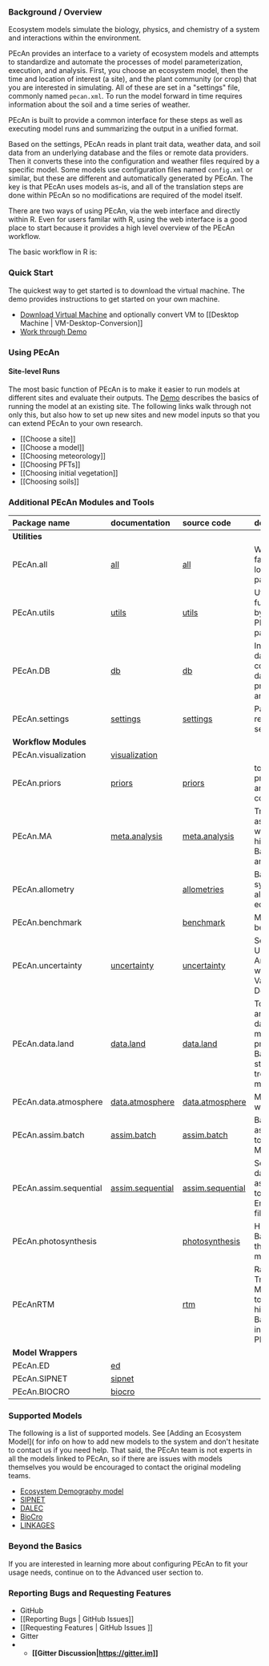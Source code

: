 ### Background / Overview

Ecosystem models simulate the biology, physics, and chemistry of a system and interactions within the environment.

PEcAn provides an interface to a variety of ecosystem models and attempts to standardize and automate the processes of model parameterization, execution, and analysis. First, you choose an ecosystem model, then the time and location of interest (a site), and the plant community (or crop) that you are interested in simulating. All of these are set in a "settings" file, commonly named `pecan.xml`. 
To run the model forward in time requires information about the soil and a time series of weather. 

PEcAn is built to provide a common interface for these steps as well as executing model runs and summarizing the output in a unified format. 

Based on the settings, PEcAn reads in plant trait data, weather data, and soil data from an underlying database and the files or remote data providers. Then it converts these into the configuration and weather files required by a specific model. Some models use configuration files named `config.xml` or similar, but these are different and automatically generated by PEcAn. The key is that PEcAn uses models as-is, and all of the translation steps are done within PEcAn so no modifications are required of the model itself.

There are two ways of using PEcAn, via the web interface and directly within R. Even for users familar with R, using the web interface is a good place to start because it provides a high level overview of the PEcAn workflow.

<!--can add figures of the web interface and workflow here-->

The basic workflow in R is:



### Quick Start

The quickest way to get started is to download the virtual machine. The demo provides instructions to get started on your own machine. 
 * [Download Virtual Machine](http://opensource.ncsa.illinois.edu/projects/artifacts.php?key=PECAN) and optionally convert VM to [[Desktop Machine | VM-Desktop-Conversion]]
 * [Work through Demo](http://pecanproject.github.io/tutorials.html)

### Using PEcAn

#### Site-level Runs
The most basic function of PEcAn is to make it easier to run models at different sites and evaluate their outputs. The [Demo](http://pecanproject.github.io/tutorials.html) describes the basics of running the model at an existing site. The following links walk through not only this, but also how to set up new sites and new model inputs so that you can extend PEcAn to your own research.

* [[Choose a site]]
* [[Choose a model]]
* [[Choosing meteorology]]
* [[Choosing PFTs]]
* [[Choosing initial vegetation]]
* [[Choosing soils]]

### Additional PEcAn Modules and Tools
| Package name | documentation | source code | description |
|:---|:---|:---|:---|
|**Utilities**| | |
|PEcAn.all| [all](https://pecanproject.github.io/pecan//all/inst/web/index.html) | [all](https://github.com/PecanProject/pecan/tree/master/all)  | Wrapper to facilitate loading of core packages|
| PEcAn.utils | [utils](https://pecanproject.github.io/pecan//utils/inst/web/index.html)| [utils](https://github.com/PecanProject/pecan/tree/master/utils)  | Utility functions used by many PEcAn packages|
| PEcAn.DB| [db](https://pecanproject.github.io/pecan//db/inst/web/index.html)|[db](https://github.com/PecanProject/pecan/tree/master/db)  |Interface to database containing data, provenance, and results|
|PEcAn.settings| [settings](https://pecanproject.github.io/pecan//settings/inst/web/index.html)| [settings](https://github.com/PecanProject/pecan/tree/master/settings)  | Package to read PEcAn settings files|
|**Workflow Modules**| | |
|PEcAn.visualization| [visualization](https://pecanproject.github.io/pecan//visualization/inst/web/index.html)| ||
|PEcAn.priors | [priors](https://pecanproject.github.io/pecan//modules/priors/inst/web/index.html) | [priors ](https://github.com/PecanProject/pecan/tree/master/modules/priors)  | tools for fitting priors to data and expert constraint|
|PEcAn.MA | [meta.analysis](https://pecanproject.github.io/pecan//modules/meta.analysis/inst/web/index.html)| [meta.analysis ](https://github.com/PecanProject/pecan/tree/master/modules/meta.analysis) | Trait assimilation workflow & hierarchical Bayes meta-analysis|
|PEcAn.allometry | |  [allometries ](https://github.com/PecanProject/pecan/tree/master/modules/allometry)  | Bayesian synthesis of allometric equations|
|PEcAn.benchmark| |  [benchmark ](https://github.com/PecanProject/pecan/tree/master/modules/benchmark)  | Model benchmarking
|PEcAn.uncertainty | [uncertainty](https://pecanproject.github.io/pecan//modules/uncertainty/inst/web/index.html) | [uncertainty ](https://github.com/PecanProject/pecan/tree/master/modules/uncertainty) | Sensitivity and Uncertainty Analysis workflow. Variance Decomposition|
|PEcAn.data.land| [data.land](https://pecanproject.github.io/pecan//modules/data.land/inst/web/index.html)| [data.land ](https://github.com/PecanProject/pecan/tree/master/modules/data.land/R) | Tools for land and vegetation data. At the moment predominantly Bayesian state-space tree-ring models.|
|PEcAn.data.atmosphere| [data.atmosphere](https://pecanproject.github.io/pecan//modules/data.atmosphere/inst/web/index.html)| [data.atmosphere ](https://github.com/PecanProject/pecan/tree/master/modules/data.atmosphere) | Meteorology workflow|
|PEcAn.assim.batch| [assim.batch](https://pecanproject.github.io/pecan//modules/assim.batch/inst/web/index.html) | [assim.batch ](https://github.com/PecanProject/pecan/tree/master/modules/assim.batch) | Batch data assimilation tools (e.g. MCMC)
|PEcAn.assim.sequential| [assim.sequential](https://pecanproject.github.io/pecan//modules/assim.sequential/inst/web/index.html)| [assim.sequential ](https://github.com/PecanProject/pecan/tree/master/modules/assim.sequential) | Sequential data assimilation tools (e.g. EnKF, particle filter)
|PEcAn.photosynthesis | |  [photosynthesis ](https://github.com/PecanProject/pecan/tree/master/modules/photosynthesis) | Hierarchical Bayes fitting of the Farquhar model |
|PEcAnRTM | | [rtm ](https://github.com/PecanProject/pecan/tree/master/modules/rtm)   | Radiative Transfer Modeling tools; hierarchical Bayes inversion of PROSPECT |
|**Model Wrappers** | | | 
|PEcAn.ED| [ed](https://pecanproject.github.io/pecan//models/ed/inst/web/index.html) | |
|PEcAn.SIPNET| [sipnet](https://pecanproject.github.io/pecan//models/sipnet/inst/web/index.html) | |
|PEcAn.BIOCRO| [biocro](https://pecanproject.github.io/pecan//models/biocro/inst/web/index.html) | |

### Supported Models

The following is a list of supported models. See [Adding an Ecosystem Model]( for info on how to add new models to the system and don't hesitate to contact us if you need help. That said, the PEcAn team is not experts in all the models linked to PEcAn, so if there are issues with models themselves you would be encouraged to contact the original modeling teams.

* [Ecosystem Demography model](https://github.com/EDmodel/ED2)
* [SIPNET](http://thesipnetmodel.blogspot.com/)
* [DALEC](http://www.geos.ed.ac.uk/homes/mwilliam/DALEC.html)
* [BioCro](https://github.com/ebimodeling/biocro)
* [LINKAGES](http://daac.ornl.gov/MODELS/guides/LINKAGES.html)

### Beyond the Basics

If you are interested in learning more about configuring PEcAn to fit your usage needs, continue on to the Advanced user section to.


### Reporting Bugs and Requesting Features

* GitHub
 * [[Reporting Bugs | GitHub Issues]]
 * [[Requesting Features | GitHub Issues ]]
* Gitter
 * * **[[Gitter Discussion|https://gitter.im]]**
